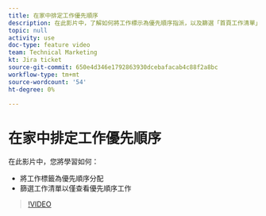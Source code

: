 ```yaml
---
title: 在家中排定工作優先順序
description: 在此影片中，了解如何將工作標示為優先順序指派，以及篩選「首頁工作清單」，以僅查看優先順序工作。
topic: null
activity: use
doc-type: feature video
team: Technical Marketing
kt: Jira ticket
source-git-commit: 650e4d346e1792863930dcebafacab4c88f2a8bc
workflow-type: tm+mt
source-wordcount: '54'
ht-degree: 0%

---
```


# 在家中排定工作優先順序

在此影片中，您將學習如何：

* 將工作標籤為優先順序分配
* 篩選工作清單以僅查看優先順序工作

>[!VIDEO](https://video.tv.adobe.com/v/335100/?quality=12&learn=on)
